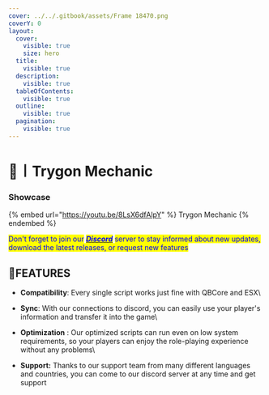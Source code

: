 ```yaml
---
cover: ../../.gitbook/assets/Frame 18470.png
coverY: 0
layout:
  cover:
    visible: true
    size: hero
  title:
    visible: true
  description:
    visible: true
  tableOfContents:
    visible: true
  outline:
    visible: true
  pagination:
    visible: true
---
```


# 🔧〡Trygon Mechanic

### Showcase

{% embed url="https://youtu.be/8LsX6dfAlpY" %}
Trygon Mechanic
{% endembed %}

<mark style="color:blue;">Don't forget to join our</mark> [_<mark style="color:blue;">**Discord**</mark>_](https://discord.gg/8zhnDMMfNk) <mark style="color:blue;">server to stay informed about new updates, download the latest releases, or request new features</mark>

## 💎FEATURES

* **Compatibility**: Every single script works just fine with QBCore and ESX\

* **Sync**: With our connections to discord, you can easily use your player's information and transfer it into the game\

* **Optimization** : Our optimized scripts can run even on low system requirements, so your players can enjoy the role-playing experience without any problems\

* **Support:** Thanks to our support team from many different languages and countries, you can come to our discord server at any time and get support
